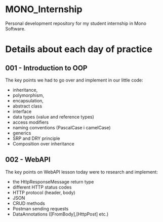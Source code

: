 # MONO_Internship
Personal development repository for my student internship in Mono Software.

# Details about each day of practice

## 001 - Introduction to OOP
The key points we had to go over and implement in our little code:
- inheritance,
- polymorphism,
- encapsulation,
- abstract class
- interface
- data types (value and reference types)
- access modifiers
- naming conventions (PascalCase i camelCase)
- generics
- SRP and DRY principle
- Composition over inheritance

## 002 - WebAPI
The key points on WebAPI lesson today were to research and implement:
- the HttpResponseMessage return type
- different HTTP status codes
- HTTP protocol (header, body)
- JSON
- CRUD methods
- Postman sending requests
- DataAnnotations ([FromBody],[HttpPost] etc.)